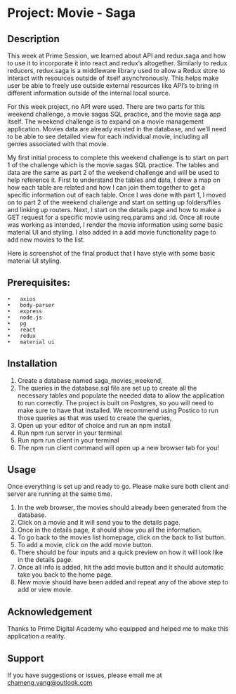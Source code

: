 # Project: Movie - Saga

## Description

This week at Prime Session, we learned about API and redux.saga and how to use it to incorporate it into react and redux’s altogether. Similarly to redux reducers, redux.saga is a middleware library used to allow a Redux store to interact with resources outside of itself asynchronously. This helps make user be able to freely use outside external resources like API’s to bring in different information outside of the internal local source. 

For this week project, no API were used. There are two parts for this weekend challenge, a movie sagas SQL practice, and the movie saga app itself. The weekend challenge is to expand on a movie management application. Movies data are already existed in the database, and we’ll need to be able to see detailed view for each individual movie, including all genres associated with that movie. 

My first initial process to complete this weekend challenge is to start on part 1 of the challenge which is the movie sagas SQL practice. The tables and data are the same as part 2 of the weekend challenge and will be used to help reference it. First to understand the tables and data, I drew a map on how each table are related and how I can join them together to get a specific information out of each table. Once I was done with part 1, I moved on to part 2 of the weekend challenge and start on setting up folders/files and linking up routers. Next, I start on the details page and how to make a GET request for a specific movie using req.params and :id. Once all route was working as intended, I render the movie information using some basic material UI and styling. I also added in a add movie functionality page to add new movies to the list. 

Here is screenshot of the final product that I have style with some basic material UI styling. 



## Prerequisites:

    •	axios
    •	body-parser
    •	express
    •	node.js
    •	pg
    •	react
    •	redux
    •	material ui

## Installation

1. Create a database named saga_movies_weekend,
2. The queries in the database.sql file are set up to create all the necessary tables and populate the needed data to allow the application to run correctly. The project is built on Postgres, so you will need to make sure to have that installed. We recommend using Postico to run those queries as that was used to create the queries,
3. Open up your editor of choice and run an npm install
4. Run npm run server in your terminal
5. Run npm run client in your terminal
6. The npm run client command will open up a new browser tab for you!

## Usage

Once everything is set up and ready to go. Please make sure both client and server are running at the same time.

1.	In the web browser, the movies should already been generated from the database. 
2.	Click on a movie and it will send you to the details page. 
3.	Once in the details page, it should show you all the information. 
4.	To go back to the movies list homepage, click on the back to list button. 
5.	To add a movie, click on the add movie button. 
6.	There should be four inputs and a quick preview on how it will look like in the details page. 
7.	Once all info is added, hit the add movie button and it should automatic take you back to the home page.
8.  New movie should have been added and repeat any of the above step to add or view movie.  

## Acknowledgement

Thanks to Prime Digital Academy who equipped and helped me to make this application a reality.

## Support

If you have suggestions or issues, please email me at chameng.vang@outlook.com
